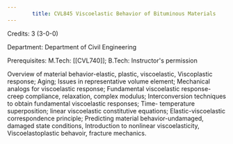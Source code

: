 ```yaml
---
        title: CVL845 Viscoelastic Behavior of Bituminous Materials
---
```

Credits: 3 (3-0-0)

Department: Department of Civil Engineering

Prerequisites: M.Tech: [[CVL740]]; B.Tech: Instructor's permission

Overview of material behavior-elastic, plastic, viscoelastic, Viscoplastic response; Aging; Issues in representative volume element; Mechanical analogs for viscoelastic response; Fundamental viscoelastic response- creep compliance, relaxation, complex modulus; Interconversion techniques to obtain fundamental viscoelastic responses; Time- temperature superposition; linear viscoelastic constitutive equations; Elastic-viscoelastic correspondence principle; Predicting material behavior-undamaged, damaged state conditions, Introduction to nonlinear viscoelasticity, Viscoelastoplastic behavoir, fracture mechanics.